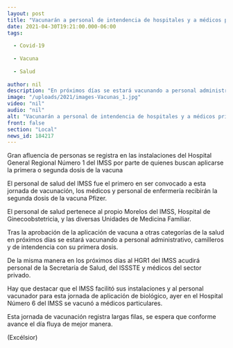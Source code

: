```yaml
---
layout: post
title: "Vacunarán a personal de intendencia de hospitales y a médicos privados"
date: 2021-04-30T19:21:00.000-06:00
tags:
  
  - Covid-19
  
  - Vacuna
  
  - Salud
  
author: nil
description: "En próximos días se estará vacunando a personal administrativo, camilleros y demás"
image: "/uploads/2021/images-Vacunas_1.jpg"
video: "nil"
audio: "nil"
alt: "Vacunarán a personal de intendencia de hospitales y a médicos privados"
front: false
section: "Local"
news_id: 184217
---
```


Gran afluencia de personas se registra en las instalaciones del Hospital General Regional Número 1 del IMSS por parte de quienes buscan aplicarse la primera o segunda dosis de la vacuna

El personal de salud del IMSS fue el primero en ser convocado a esta jornada de vacunación, los médicos y personal de enfermería recibirán la segunda dosis de la vacuna Pfizer.

El personal de salud pertenece al propio Morelos del IMSS, Hospital de Ginecoobstetricia, y las diversas Unidades de Medicina Familiar.

Tras la aprobación de la aplicación de vacuna a otras categorías de la salud en próximos días se estará vacunando a personal administrativo, camilleros y de intendencia con su primera dosis.

De la misma manera en los próximos días al HGR1 del IMSS acudirá personal de la Secretaría de Salud, del ISSSTE y médicos del sector privado.

Hay que destacar que el IMSS facilitó sus instalaciones y al personal vacunador para esta jornada de aplicación de biológico, ayer en el Hospital Número 6 del IMSS se vacunó a médicos particulares.

Esta jornada de vacunación registra largas filas, se espera que conforme avance el día fluya de mejor manera.

(Excélsior)